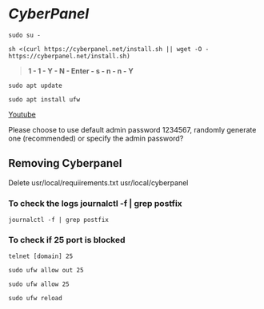 # _CyberPanel_
```
sudo su -
```
```
sh <(curl https://cyberpanel.net/install.sh || wget -O - https://cyberpanel.net/install.sh)
```
>__1  -  1  - Y - N -  Enter - s - n - n - Y__
```
sudo apt update
```
```
sudo apt install ufw
```
[Youtube](https://www.youtube.com/watch?v=8G93NVWkXZk, 'Youtube link')

Please choose to use default admin password 1234567, randomly generate one (recommended) or specify the admin password?
## Removing Cyberpanel

Delete usr/local/requiirements.txt
       usr/local/cyberpanel

### To check the logs journalctl -f | grep postfix
```
journalctl -f | grep postfix
```
### To check if 25 port is blocked

```
telnet [domain] 25
```
```
sudo ufw allow out 25
```
```
sudo ufw allow 25
```
```
sudo ufw reload
```
